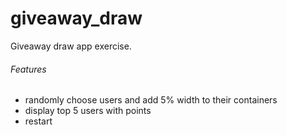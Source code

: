 # giveaway_draw
Giveaway draw app exercise.

###### Features
- randomly choose users and add 5% width to their containers 
- display top 5 users with points
- restart
